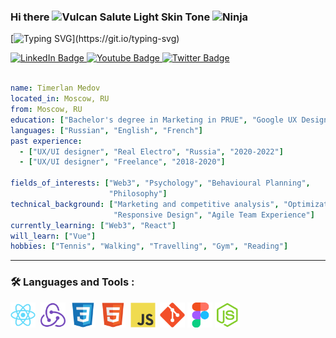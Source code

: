 <!---
1pancho/1pancho is a ✨ special ✨ repository because its `README.md` (this file) appears on your GitHub profile.
You can click the Preview link to take a look at your changes.
--->
<h3>
  Hi there
  <img src="https://raw.githubusercontent.com/Tarikul-Islam-Anik/Animated-Fluent-Emojis/master/Emojis/Hand%20gestures/Vulcan%20Salute%20Light%20Skin%20Tone.png" alt="Vulcan Salute Light Skin Tone" width="25" height="25" />
  <img src="https://raw.githubusercontent.com/Tarikul-Islam-Anik/Animated-Fluent-Emojis/master/Emojis/People/Ninja.png" alt="Ninja" width="25" height="25" />
  
 <!--- <img src="https://raw.githubusercontent.com/Tarikul-Islam-Anik/Animated-Fluent-Emojis/master/Emojis/Smilies/Alien.png" alt="Alien" width="25" height="25" /> --->


</h3>

<!-- Typing SVG by DenverCoder1 - https://github.com/DenverCoder1/readme-typing-svg -->
[![Typing SVG](https://readme-typing-svg.herokuapp.com?font=Fira+Code&duration=2000&pause=500&color=1FF773&width=435&height=50&lines=Frontend+Engineer;UX+\/+UI+designer;Problem+solver;)](https://git.io/typing-svg)

<div id="header">
  <div id="badges" >
  <a href="https://www.linkedin.com/in/timerlan-medov-5b1492255/">
    <img src="https://img.shields.io/badge/LinkedIn-black?style=for-the-badge&logo=linkedin&logoColor=white" alt="LinkedIn Badge"/>
  </a>
  <a href="https://www.instagram.com/panchomedov/">
    <img src="https://img.shields.io/badge/Instagram-black?style=for-the-badge&logo=instagram&logoColor=white" alt="Youtube Badge"/>
  </a>
  <a href="https://ru.hexlet.io/u/pancho">
    <img src="https://img.shields.io/badge/Hexlet-black?style=for-the-badge&logo=Hexlet&logoColor=white" alt="Twitter Badge"/>
  </a>
</div>
</div>
<br/>

```yaml
name: Timerlan Medov
located_in: Moscow, RU
from: Moscow, RU
education: ["Bachelor's degree in Marketing in PRUE", "Google UX Design (Foundation of User Experience Design)", "Hexlet frontend course"]
languages: ["Russian", "English", "French"]
past experience: 
  - ["UX/UI designer", "Real Electro", "Russia", "2020-2022"]
  - ["UX/UI designer", "Freelance", "2018-2020"]

fields_of_interests: ["Web3", "Psychology", "Behavioural Planning", 
                      "Philosophy"]
technical_background: ["Marketing and competitive analysis", "Optimization and performance", 
                       "Responsive Design", "Agile Team Experience"]
currently_learning: ["Web3", "React"]
will_learn: ["Vue"]
hobbies: ["Tennis", "Walking", "Travelling", "Gym", "Reading"]
```
---

### :hammer_and_wrench: Languages and Tools :

<div>
  <img src="https://github.com/devicons/devicon/blob/master/icons/react/react-original.svg" title="React" alt="React" width="40" height="40"/>&nbsp;
  <img src="https://github.com/devicons/devicon/blob/master/icons/redux/redux-original.svg" title="Redux" alt="Redux " width="40" height="40"/>&nbsp;
  <img src="https://github.com/devicons/devicon/blob/master/icons/css3/css3-original.svg"  title="CSS3" alt="CSS" width="40" height="40"/>&nbsp;
  <img src="https://github.com/devicons/devicon/blob/master/icons/html5/html5-original.svg" title="HTML5" alt="HTML" width="40" height="40"/>&nbsp;
  <img src="https://github.com/devicons/devicon/blob/master/icons/javascript/javascript-original.svg" title="JavaScript" alt="JavaScript" width="40" height="40"/>&nbsp;
  <img src="https://github.com/devicons/devicon/blob/master/icons/git/git-original.svg" title="Git" **alt="Git" width="40" height="40"/>
  <img src="https://github.com/devicons/devicon/blob/master/icons/figma/figma-original.svg" title="Figma" **alt="Figma" width="40" height="40"/>
<img src="https://github.com/devicons/devicon/blob/master/icons/nodejs/nodejs-plain.svg" title="NodeJS" **alt="NodeJS" width="40" height="40"/>
</div>
</div>
